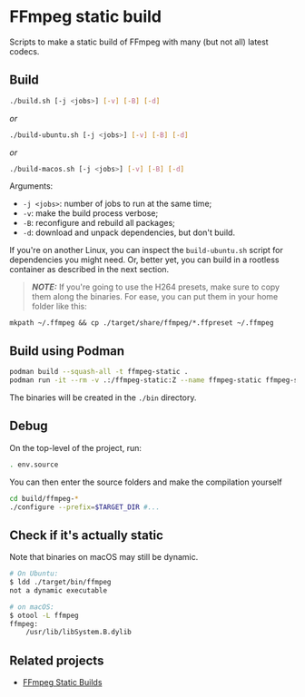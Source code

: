 # FFmpeg static build

Scripts to make a static build of FFmpeg with many (but not all) latest codecs.

## Build

```bash
./build.sh [-j <jobs>] [-v] [-B] [-d]
```

*or*

```bash
./build-ubuntu.sh [-j <jobs>] [-v] [-B] [-d]
```

*or*

```bash
./build-macos.sh [-j <jobs>] [-v] [-B] [-d]
```

Arguments:
* `-j <jobs>`: number of jobs to run at the same time;
* `-v`: make the build process verbose;
* `-B`: reconfigure and rebuild all packages;
* `-d`: download and unpack dependencies, but don't build.

If you're on another Linux, you can inspect the `build-ubuntu.sh` script for dependencies you might need. Or, better yet, you can build in a rootless container as described in the next section.

> ***NOTE:*** If you're going to use the H264 presets, make sure to copy them along the binaries. For ease, you can put them in your home folder like this:

```
mkpath ~/.ffmpeg && cp ./target/share/ffmpeg/*.ffpreset ~/.ffmpeg
```

## Build using Podman

```bash
podman build --squash-all -t ffmpeg-static .
podman run -it --rm -v .:/ffmpeg-static:Z --name ffmpeg-static ffmpeg-static [-j <jobs>] [-B] [-d]
```

The binaries will be created in the `./bin` directory.

## Debug

On the top-level of the project, run:

```bash
. env.source
```

You can then enter the source folders and make the compilation yourself

```bash
cd build/ffmpeg-*
./configure --prefix=$TARGET_DIR #...
```

## Check if it's actually static

Note that binaries on macOS may still be dynamic.

```bash
# On Ubuntu:
$ ldd ./target/bin/ffmpeg
not a dynamic executable

# on macOS:
$ otool -L ffmpeg
ffmpeg:
    /usr/lib/libSystem.B.dylib
```

## Related projects

* [FFmpeg Static Builds](http://johnvansickle.com/ffmpeg/)
